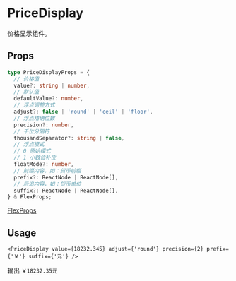# PriceDisplay 

价格显示组件。

## Props

```typescript
type PriceDisplayProps = {
  // 价格值
  value?: string | number,
  // 默认值
  defaultValue?: number,
  // 浮点调整方式
  adjust?: false | 'round' | 'ceil' | 'floor',
  // 浮点精确位数
  precision?: number,
  // 千位分隔符
  thousandSeparator?: string | false,
  // 浮点模式
  // 0 原始模式
  // 1 小数位补位
  floatMode?: number,
  // 前缀内容，如：货币前缀
  prefix?: ReactNode | ReactNode[],
  // 后追内容，如：货币单位
  suffix?: ReactNode | ReactNode[],
} & FlexProps;
```

[FlexProps](../Flex.md)

## Usage

```tsx
<PriceDisplay value={18232.345} adjust={'round'} precision={2} prefix={'￥'} suffix={'元'} />
```

输出 `￥18232.35元`
